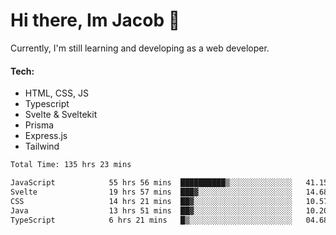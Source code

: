 # Hi there, Im Jacob 👋
Currently, I'm still learning and developing as a web developer.

#### Tech:
- HTML, CSS, JS
- Typescript
- Svelte & Sveltekit
- Prisma
- Express.js
- Tailwind

<!--START_SECTION:waka-->

```txt
Total Time: 135 hrs 23 mins

JavaScript            55 hrs 56 mins  ██████████▒░░░░░░░░░░░░░░   41.15 %
Svelte                19 hrs 57 mins  ███▓░░░░░░░░░░░░░░░░░░░░░   14.68 %
CSS                   14 hrs 21 mins  ██▓░░░░░░░░░░░░░░░░░░░░░░   10.57 %
Java                  13 hrs 51 mins  ██▓░░░░░░░░░░░░░░░░░░░░░░   10.20 %
TypeScript            6 hrs 21 mins   █▒░░░░░░░░░░░░░░░░░░░░░░░   04.68 %
```

<!--END_SECTION:waka-->
